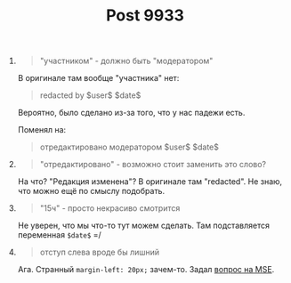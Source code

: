 ﻿---
title: "Post 9933"
se.owner.user_id: 15479
se.owner.display_name: "Suvitruf says Reinstate Monica"
se.owner.link: "https://ru.meta.stackoverflow.com/users/15479/suvitruf-says-reinstate-monica"
se.link: "https://ru.meta.stackoverflow.com/a/9933"
se.post_id: 9933
se.post_type: answer
se.score: 5
---
<ol>
<li><blockquote>
  <p>"участником" - должно быть "модератором"</p>
</blockquote>

<p>В оригинале там вообще "участника" нет:</p>

<blockquote>
  <p>redacted by $user$ $date$</p>
</blockquote>

<p>Вероятно, было сделано из-за того, что у нас падежи есть.</p>

<p>Поменял на:</p>

<blockquote>
  <p>отредактировано модератором $user$ $date$</p>
</blockquote></li>
<li><blockquote>
  <p>"отредактировано" - возможно стоит заменить это слово?</p>
</blockquote>

<p>На что? "Редакция изменена"? В оригинале там "redacted". Не знаю, что можно ещё по смыслу подобрать.</p></li>
<li><blockquote>
  <p>"15ч" - просто некрасиво смотрится</p>
</blockquote>

<p>Не уверен, что мы что-то тут можем сделать. Там подставляется переменная <code>$date$</code> =/</p></li>
<li><blockquote>
  <p>отступ слева вроде бы лишний</p>
</blockquote>

<p>Ага. Странный <code>margin-left: 20px;</code> зачем-то. Задал <a href="https://meta.stackexchange.com/q/341198/260198">вопрос на MSE</a>.</p></li>
</ol>
